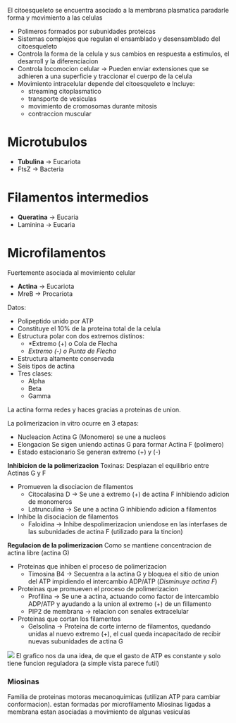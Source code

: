 El citoesqueleto se encuentra asociado a la membrana plasmatica paradarle forma y movimiento a las celulas
- Polimeros formados por subunidades proteicas
- Sistemas complejos que regulan el ensamblado y desensamblado del citoesqueleto
- Controla la forma de la celula y sus cambios en respuesta a estimulos, el desarroll y la diferenciacion
- Controla locomocion celular → Pueden enviar extensiones que se adhieren a una superficie y traccionar el cuerpo de la celula
- Movimiento intracelular depende del citoesqueleto e Incluye:
  - streaming citoplasmatico
  - transporte de vesiculas
  - movimiento de cromosomas durante mitosis
  - contraccion muscular

# Microtubulos

- **Tubulina** → Eucariota
- FtsZ → Bacteria

# Filamentos intermedios

- **Queratina** → Eucaria
- Laminina → Eucaria

# Microfilamentos

Fuertemente asociada al movimiento celular
- **Actina** → Eucariota
- MreB → Procariota

Datos:
- Polipeptido unido por ATP
- Constituye el 10% de la proteina total de la celula
- Estructura polar con dos extremos distinos:
  - *Extremo (+) o Cola de Flecha
  - *Extremo (-) o Punta de Flecha*
- Estructura altamente conservada
- Seis tipos de actina
- Tres clases:
  - Alpha
  - Beta
  - Gamma

La actina forma redes y haces gracias a proteinas de union.

La polimerizacion in vitro ocurre en 3 etapas:
- Nucleacion
  Actina G (Monomero) se une a nucleos
- Elongacion
  Se sigen uniendo actinas G para formar Actina F (polimero)
- Estado estacionario
  Se generan extremo (+) y (-)

**Inhibicion de la polimerizacion**
Toxinas: Desplazan el equilibrio entre Actinas G y F
- Promueven la disociacion de filamentos
  - Citocalasina D → Se une a extremo (+) de actina F inhibiendo adicion de monomeros
  - Latrunculina → Se une a actina G inhibiendo adicion a filamentos
- Inhibe la disociacion de filamentos
  - Faloidina → Inhibe despolimerizacion uniendose en las interfases de las subunidades de actina F (utilizado para la tincion)

**Regulacion de la polimerizacion**
Como se mantiene concentracion de actina libre (actina G)

- Proteinas que inhiben el proceso de polimerizacion
  - Timosina B4 → Secuentra a la actina G y bloquea el sitio de union del ATP impidiendo el intercambio ADP/ATP (*Disminuye actina F*)
- Proteinas que promueven el proceso de polimerizacion
  - Profilina → Se une a actina, actuando como factor de intercambio ADP/ATP y ayudando a la union al extremo (+) de un fillamento
  - PIP2 de membrana → relacion con senales extracelular
- Proteinas que cortan los filamentos
  - Gelsolina → Proteina de corte interno de filamentos, quedando unidas al nuevo extremo (+), el cual queda incapacitado de recibir nuevas subunidades de actina G

![](https://i.imgur.com/E1gxqOm.png)
El grafico nos da una idea, de que el gasto de ATP es constante y solo tiene funcion reguladora (a simple vista parece futil)

### Miosinas
Familia de proteinas motoras mecanoquimicas (utilizan ATP para cambiar conformacion). estan formadas por microfilamento
Miosinas ligadas a membrana estan asociadas a movimiento de algunas vesiculas